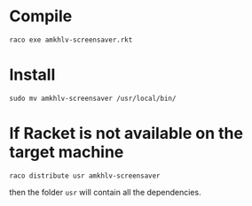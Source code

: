 Compile
=======

    raco exe amkhlv-screensaver.rkt


Install
=======

    sudo mv amkhlv-screensaver /usr/local/bin/


If Racket is not available on the target machine
================================================

    raco distribute usr amkhlv-screensaver

then the folder `usr` will contain all the dependencies.
